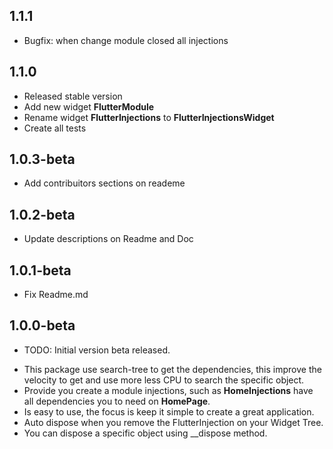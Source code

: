 ## 1.1.1
- Bugfix: when change module closed all injections
## 1.1.0
- Released stable version
- Add new widget __FlutterModule__
- Rename widget __FlutterInjections__ to __FlutterInjectionsWidget__
- Create all tests
## 1.0.3-beta
- Add contribuitors sections on reademe
## 1.0.2-beta
- Update descriptions on Readme and Doc
## 1.0.1-beta
- Fix Readme.md
## 1.0.0-beta

* TODO: Initial version beta released.
- This package use search-tree to get the dependencies, this improve the velocity to get and use more less CPU to search the specific object.
- Provide you create a module injections, such as __HomeInjections__ have all dependencies you to need on __HomePage__.
- Is easy to use, the focus is keep it simple to create a great application.
- Auto dispose when you remove the FlutterInjection on your Widget Tree.
- You can dispose a specific object using __dispose<T> method.